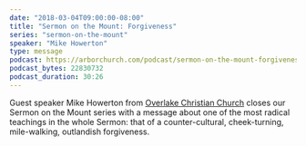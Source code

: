 ```yaml
---
date: "2018-03-04T09:00:00-08:00"
title: "Sermon on the Mount: Forgiveness"
series: "sermon-on-the-mount"
speaker: "Mike Howerton"
type: message
podcast: https://arborchurch.com/podcast/sermon-on-the-mount-forgiveness.m4a
podcast_bytes: 22830732
podcast_duration: 30:26
---
```


Guest speaker Mike Howerton from [Overlake Christian Church](https://www.occ.org/) closes our Sermon on the Mount series with a message about one of the most radical teachings in the whole Sermon: that of a counter-cultural, cheek-turning, mile-walking, outlandish forgiveness.

